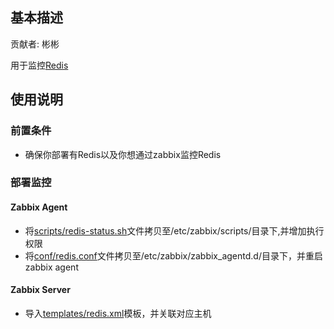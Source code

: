 ## 基本描述
贡献者: 彬彬 

用于监控[Redis][]

## 使用说明
### 前置条件
* 确保你部署有Redis以及你想通过zabbix监控Redis

### 部署监控
#### Zabbix Agent
* 将[scripts/redis-status.sh](scripts/redis-status.sh)文件拷贝至/etc/zabbix/scripts/目录下,并增加执行权限
* 将[conf/redis.conf](conf/redis.conf)文件拷贝至/etc/zabbix/zabbix_agentd.d/目录下，并重启zabbix agent

#### Zabbix Server
* 导入[templates/redis.xml](templates/redis.xml)模板，并关联对应主机
























[Redis]: http://redis.io/
